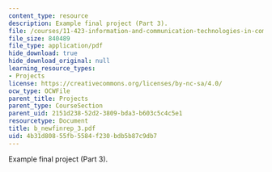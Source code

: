 ```yaml
---
content_type: resource
description: Example final project (Part 3).
file: /courses/11-423-information-and-communication-technologies-in-community-development-spring-2004/4b31d80855fb5584f230bdb5b87c9db7_b_newfinrep_3.pdf
file_size: 840489
file_type: application/pdf
hide_download: true
hide_download_original: null
learning_resource_types:
- Projects
license: https://creativecommons.org/licenses/by-nc-sa/4.0/
ocw_type: OCWFile
parent_title: Projects
parent_type: CourseSection
parent_uid: 2151d238-52d2-3809-bda3-b603c5c4c5e1
resourcetype: Document
title: b_newfinrep_3.pdf
uid: 4b31d808-55fb-5584-f230-bdb5b87c9db7
---
```

Example final project (Part 3).